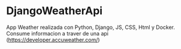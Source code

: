 # DjangoWeatherApi
App Weather realizada con Python, Django, JS, CSS, Html y Docker. Consume informacion a traver de una api (https://developer.accuweather.com/)
